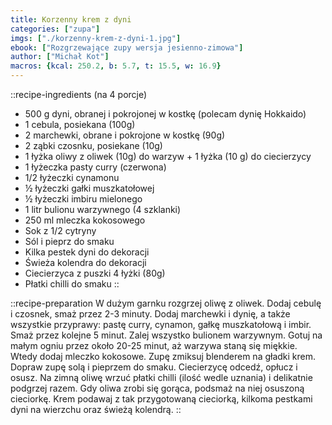 ```yaml
---
title: Korzenny krem z dyni
categories: ["zupa"]
imgs: ["./korzenny-krem-z-dyni-1.jpg"]
ebook: ["Rozgrzewające zupy wersja jesienno-zimowa"]
author: ["Michał Kot"]
macros: {kcal: 250.2, b: 5.7, t: 15.5, w: 16.9}
---
```


<!-- [Bulion-warzywny](/bulion-warzywny) -->

::recipe-ingredients
 (na 4 porcje)
- 500 g dyni, obranej i pokrojonej w kostkę (polecam dynię Hokkaido)
- 1 cebula, posiekana (100g)
- 2 marchewki, obrane i pokrojone w kostkę (90g)
- 2 ząbki czosnku, posiekane (10g)
- 1 łyżka oliwy z oliwek (10g) do warzyw + 1 łyżka (10 g) do ciecierzycy
- 1 łyżeczka pasty curry (czerwona)
- 1/2 łyżeczki cynamonu
- ½ łyżeczki gałki muszkatołowej
- ½ łyżeczki imbiru mielonego
- 1 litr bulionu warzywnego (4 szklanki)
- 250 ml mleczka kokosowego
- Sok z 1/2 cytryny
- Sól i pieprz do smaku
- Kilka pestek dyni do dekoracji
- Świeża kolendra do dekoracji
- Ciecierzyca z puszki 4 łyżki (80g)
- Płatki chilli do smaku
::

::recipe-preparation
W dużym garnku rozgrzej oliwę z oliwek. Dodaj cebulę i czosnek, smaż przez 2-3 minuty. Dodaj marchewki i dynię, a także wszystkie przyprawy: pastę curry, cynamon, gałkę muszkatołową i imbir. Smaż przez kolejne 5 minut. Zalej wszystko bulionem warzywnym. Gotuj na małym ogniu przez około 20-25 minut, aż warzywa staną się miękkie. Wtedy dodaj mleczko kokosowe. Zupę zmiksuj blenderem na gładki krem. Dopraw zupę solą i pieprzem do smaku. Ciecierzycę odcedź, opłucz i osusz. Na zimną oliwę wrzuć płatki chilli (ilość wedle uznania) i delikatnie podgrzej razem. Gdy oliwa zrobi się gorąca, podsmaż na niej osuszoną cieciorkę. Krem podawaj z tak przygotowaną cieciorką, kilkoma pestkami dyni na wierzchu oraz świeżą kolendrą.
::